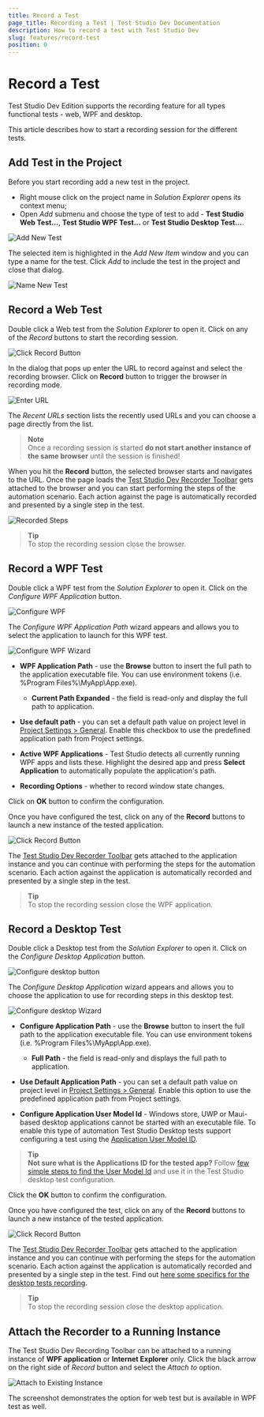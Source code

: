 ```yaml
---
title: Record a Test 
page_title: Recording a Test | Test Studio Dev Documentation
description: How to record a test with Test Studio Dev
slug: features/record-test
position: 0
---
```

# Record a Test

Test Studio Dev Edition supports the recording feature for all types functional tests - web, WPF and desktop.

This article describes how to start a recording session for the different tests. 

## Add Test in the Project

Before you start recording add a new test in the project. 
- Right mouse click on the project name in _Solution Explorer_ opens its context menu; 
- Open _Add_ submenu and choose the type of test to add - __Test Studio Web Test...__, __Test Studio WPF Test...__ or __Test Studio Desktop Test...__.

![Add New Test](images/quickstart/add-new-test.png)

The selected item is highlighted in the _Add New Item_ window and you can type a name for the test. Click _Add_ to include the test in the project and close that dialog.

![Name New Test](images/quickstart/add-new-test-wizard.png)

## Record a Web Test

Double click a Web test from the _Solution Explorer_ to open it. Click on any of the _Record_ buttons to start the recording session.

![Click Record Button](images/quickstart/record-button.png)

In the dialog that pops up enter the URL to record against and select the recording browser. Click on __Record__ button to trigger the browser in recording mode.

![Enter URL](images/quickstart/enter-url.png)

The _Recent URLs_ section lists the recently used URLs and you can choose a page directly from the list.

> __Note__ 
> <br>
> Once a recording session is started __do not start another instance of the same browser__ until the session is finished!

When you hit the __Record__ button, the selected browser starts and navigates to the URL. Once the page loads the <a href="/features/recorder/recording-toolbar" target="_blank">Test Studio Dev Recorder Toolbar</a> gets attached to the browser and you can start performing the steps of the automation scenario. Each action against the page is automatically recorded and presented by a single step in the test.

![Recorded Steps](images/quickstart/recorded-steps.png)

> __Tip__ 
> <br>
> To stop the recording session close the browser.

## Record a WPF Test

Double click a WPF test from the _Solution Explorer_ to open it. Click on the _Configure WPF Application_ button.

![Configure WPF](images/quickstart/configure-WPF.png)

The _Configure WPF Application Path_ wizard appears and allows you to select the application to launch for this WPF test.

![Configure WPF Wizard](images/quickstart/configure-WPF-wizard.png)

* __WPF Application Path__ - use the __Browse__ button to insert the full path to the application executable file. You can use environment tokens (i.e. %Program Files%\MyApp\App.exe).
    * __Current Path Expanded__ - the field is read-only and display the full path to application.

* __Use default path__ - you can set a default path value on project level in <a href="/features/project-settings/general" target="_blank">Project Settings > General</a>. Enable this checkbox to use the predefined application path from Project settings. 

* __Active WPF Applications__ - Test Studio detects all currently running WPF apps and lists these. Highlight the desired app and press __Select Application__ to automatically populate the application's path.

* __Recording Options__ - whether to record window state changes.

Click on __OK__ button to confirm the configuration.

Once you have configured the test, click on any of the __Record__ buttons to launch a new instance of the tested application.

![Click Record Button](images/quickstart/record-button.png)

The <a href="/features/recorder/recording-toolbar" target="_blank">Test Studio Dev Recorder Toolbar</a> gets attached to the application instance and you can continue with performing the steps for the automation scenario. Each action against the application is automatically recorded and presented by a single step in the test.

> __Tip__ 
> <br>
> To stop the recording session close the WPF application.

## Record a Desktop Test

Double click a Desktop test from the _Solution Explorer_ to open it. Click on the _Configure Desktop Application_ button.

![Configure desktop button](images/quickstart/configure-desktop.png)

The _Configure Desktop Application_ wizard appears and allows you to choose the application to use for recording steps in this desktop test.

![Configure desktop Wizard](images/quickstart/configure-desktop-wizard.png)

* __Configure Application Path__ - use the __Browse__ button to insert the full path to the application executable file. You can use environment tokens (i.e. %Program Files%\MyApp\App.exe).
    * __Full Path__ - the field is read-only and displays the full path to application.

* __Use Default Application Path__ - you can set a default path value on project level in <a href="/features/project-settings/general" target="_blank">Project Settings > General</a>. Enable this option to use the predefined application path from Project settings. 

* __Configure Application User Model Id__ - Windows store, UWP or Maui-based desktop applications cannot be started with an executable file. To enable this type of automation Test Studio Desktop tests support configuring a test using the <a href="https://docs.microsoft.com/en-us/windows/win32/shell/appids" target="_blank">Application User Model ID</a>. 

> __Tip__ 
> <br>
> __Not sure what is the Applications ID for the tested app?__ Follow <a href="https://docs.telerik.com/teststudio/automated-tests/desktop-testing/desktop-app-user-model-id" target="_blank">few simple steps to find the User Model Id</a> and use it in the Test Studio desktop test configuration.

Click the __OK__ button to confirm the configuration.

Once you have configured the test, click on any of the __Record__ buttons to launch a new instance of the tested application.

![Click Record Button](images/quickstart/record-button.png)

The <a href="/features/recorder/recording-toolbar" target="_blank">Test Studio Dev Recorder Toolbar</a> gets attached to the application instance and you can continue with performing the steps for the automation scenario. Each action against the application is automatically recorded and presented by a single step in the test. Find out <a href="https://docs.telerik.com/teststudio/automated-tests/desktop-testing/recording-specifics-desktop-test" target="_blank">here some specifics for the desktop tests recording</a>. 

> __Tip__ 
> <br>
> To stop the recording session close the desktop application.

## Attach the Recorder to a Running Instance

The Test Studio Dev Recording Toolbar can be attached to a running instance of __WPF application__ or __Internet Explorer__ only. Click the black arrow on the right side of _Record_ button and select the _Attach to_ option. 

![Attach to Existing Instance](images/quickstart/attach-to-existing.png)

The screenshot demonstrates the option for web test but is available in WPF test as well.